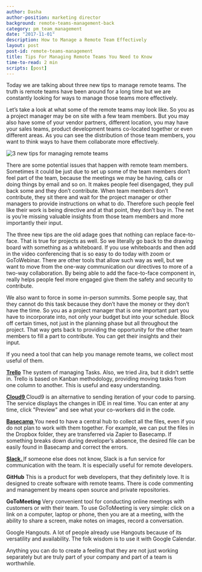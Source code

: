 ```yaml
---
author: Dasha
author-position: marketing director
background: remote-teams-management-back
category: pm_team_management
date: "2017-11-01"
description: How to Manage a Remote Team Effectively
layout: post
post-id: remote-teams-management
title: Tips For Managing Remote Teams You Need to Know
time-to-read: 2 min
scripts: [post]
---
```


Today we are talking about three new tips to manage remote teams. The truth is remote teams have been around for a long time but we are constantly looking for ways to manage those teams more effectively. 

Let’s take a look at what some of the remote teams may look like. So you as a project manager may be on site with a few team members. But you may also have some of your vendor partners, different location, you may have your sales teams, product development teams co-located together or even different areas. As you can see the distribution of those team members, you want to think ways to have them collaborate more effectively. 

![3 new tips for managing remote teams](https://i.imgur.com/t2NQHIu.jpg)

There are some potential issues that happen with remote team members. Sometimes it could be just due to set up some of the team members don’t feel part of the team, because the meetings we may be having, calls or doing things by email and so on. It makes people feel disengaged, they pull back some and they don’t contribute. When team members don’t contribute, they sit there and wait for the project manager or other managers to provide instructions on what to do. Therefore such people feel like their work is being directive and at that point, they don’t buy in. The net is you’re missing valuable insights from those team members and more importantly their input.

The three new tips are the old adage goes that nothing can replace face-to-face. That is true for projects as well. So we literally go back to the drawing board with something as a whiteboard. If you use whiteboards and then add in the video conferencing that is so easy to do today with zoom or GoToWebinar. There are other tools that allow such way as well, but we want to move from the one-way communication our directives to more of a two-way collaboration. By being able to add the face-to-face component in, really helps people feel more engaged give them the safety and security to contribute.

We also want to force in some in-person summits. Some people say, that they cannot do this task because they don’t have the money or they don’t have the time. So you as a project manager that is one important part you have to incorporate into, not only your budget but into your schedule. Block off certain times, not just in the planning phase but all throughout the project. That way gets back to providing the opportunity for the other team members to fill a part to contribute. You can get their insights and their input.

If you need a tool that can help you manage remote teams, we collect most useful of them.

**[Trello](https://trello.com/)**
The system of managing Tasks. Also, we tried Jira, but it didn’t settle in. Trello is based on Kanban methodology, providing moving tasks from one column to another. This is useful and easy understanding. 

**[Cloud9 ](https://c9.io/)**
Cloud9 is an alternative to sending iteration of your code to parsing. The service displays the changes in IDE in real time. You can enter at any time, click "Preview" and see what your co-workers did in the code.

**[Basecamp ](https://basecamp.com/)**
You need to have a central hub to collect all the files, even if you do not plan to work with them together. For example, we can put the files in the Dropbox folder, they are transferred via Zapier to Basecamp. If something breaks down during developer’s absence, the desired file can be easily found in Basecamp and correct the errors.

**[Slack. ](https://slack.com)**
If someone else does not know, Slack is a fun service for communication with the team. It is especially useful for remote developers.

**GitHub**
This is a product for web developers, that they definitely love. It is designed to create software with remote teams.  There is code commenting and management by means open source and private repositories.

**GoToMeeting**
Very convenient tool for conducting online meetings with customers or with their team. To use GoToMeeting is very simple: click on a link on a computer, laptop or phone, then you are at a meeting, with the ability to share a screen, make notes on images, record a conversation.

Google Hangouts. A lot of people already use Hangouts because of its versatility and availability. The folk wisdom is to use it with Google Calendar.

Anything you can do to create a feeling that they are not just working separately but are truly part of your company and part of a team is worthwhile.
